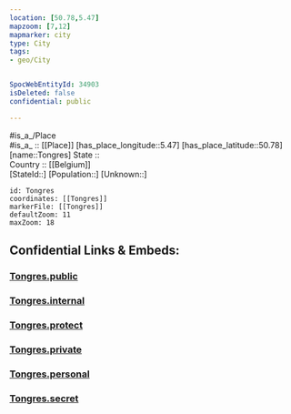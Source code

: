 ```yaml
---
location: [50.78,5.47] 
mapzoom: [7,12] 
mapmarker: city 
type: City
tags:
- geo/City


SpocWebEntityId: 34903
isDeleted: false
confidential: public

---
```

#is_a_/Place  
#is_a_ :: [[Place]] 
[has_place_longitude::5.47] 
[has_place_latitude::50.78] 
[name::Tongres] 
State ::  
Country :: [[Belgium]]  
[StateId::] 
[Population::] 
[Unknown::] 


```leaflet
id: Tongres
coordinates: [[Tongres]] 
markerFile: [[Tongres]] 
defaultZoom: 11 
maxZoom: 18
```


## Confidential Links & Embeds: 

### [Tongres.public](/_public/\Earth\Continent\Europe\Europe~West\Belgium\Regions~Belgium\Vlaanderen\counties~Vlaanderen\Limburg\CityTongres.public.md) 

### [Tongres.internal](/_internal/\Earth\Continent\Europe\Europe~West\Belgium\Regions~Belgium\Vlaanderen\counties~Vlaanderen\Limburg\CityTongres.internal.md) 

### [Tongres.protect](/_protect/\Earth\Continent\Europe\Europe~West\Belgium\Regions~Belgium\Vlaanderen\counties~Vlaanderen\Limburg\CityTongres.protect.md) 

### [Tongres.private](/_private/\Earth\Continent\Europe\Europe~West\Belgium\Regions~Belgium\Vlaanderen\counties~Vlaanderen\Limburg\CityTongres.private.md) 

### [Tongres.personal](/_personal/\Earth\Continent\Europe\Europe~West\Belgium\Regions~Belgium\Vlaanderen\counties~Vlaanderen\Limburg\CityTongres.personal.md) 

### [Tongres.secret](/_secret/\Earth\Continent\Europe\Europe~West\Belgium\Regions~Belgium\Vlaanderen\counties~Vlaanderen\Limburg\CityTongres.secret.md)

